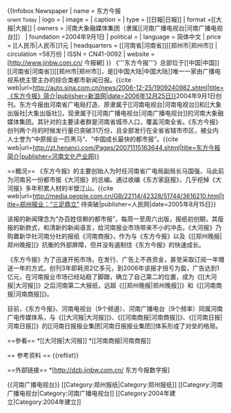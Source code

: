 {{Infobox Newspaper
| name = 东方今报<br /><small>orient Today</small>
| logo = 
| image =
| caption = 
| type = [[日報|日報]]
| format =[[大报|大报]] 
| owners = 河南大象融媒体集团（隶属[[河南广播电视台|河南广播电视台]]）
| foundation =2004年9月1日
| political = 
| language = 简体中文
| price = [[人民币|人民币]]1元
| headquarters = [[河南省|河南省]][[郑州市|郑州市]]
| circulation =58万份
| ISSN          = CN41-0092
| website = [http://www.jinbw.com.cn/ 今报網]
}}
《'''东方今报'''》总部位于[[中国|中国]][[河南省|河南省]][[郑州市|郑州市]]，是[[中国大陆|中国大陆]]唯一一家由广播电视系统主管主办的综合类都市新闻日报。<ref>{{cite web|url=http://auto.sina.com.cn/news/2006-12-25/1909240982.shtml|title=《东方今报》简介|publisher=新浪网|date=2006年12月25日}}</ref>2004年9月1日创刊。东方今报由河南省广电局打造、原隶属于[[河南电视台|河南电视台]]和[[大象出版社|大象出版社]]，现隶属于[[河南广播电视台|河南广播电视台]]的河南大象融媒体集团。其针对的主要读者群是河南省城市人口，覆盖河南全省。《东方今报》创刊两个月的时候发行量已突破31万份，且全部发行在全省省辖市市区，被业内人士誉为“中原报业一匹黑马”、“中国成长最快的都市报”。<ref>{{cite web|url=http://zt.henanci.com/Pages/20071115163644.shtml|title=东方今报简介|publisher=河南文化产业网}}</ref>

==概况==
《东方今报》的主要创始人为时任河南省广电局副局长马国强，马此前为河南另一份都市报《大河报》的总编。通过收编《东方家庭报》，几乎挖掉《大河报》多年积累人材的半壁江山。<ref>{{cite web|url=http://media.people.com.cn/GB/22114/42328/51744/3616210.html|title=郑州报业：“三足鼎立” 待突破|publisher=人民网|date=2005年8月15日}}</ref>

该报的新闻理念为“办百姓信赖的都市报”，每周一至周六出版，报纸初创期，其瘦报的新款式，和清新的新闻语言，给河南报业市场带来不小的冲击。《大河报》乃购置新华社河南分社的报纸《河南商报》，作为与《东方今报》以及《[[郑州晚报|郑州晚报]]》抗衡的外部屏障，但并没有遏制住《东方今报》的快速成长。

《东方今报》为了迅速开拓市场，在发行、广告上不吝资金，甚至采取订阅一年赠送一年的方式，创刊3年即耗资2亿多元，到2006年该报才扭亏为盈，广告达到1亿元，在河南报业市场已经站稳了脚跟，确立了自己第二的位置，成为《[[大河报|大河报]]》之后河南第二大报纸，远超《[[郑州晚报|郑州晚报]]》和《[[河南商报|河南商报]]》。

目前，《东方今报》、河南电视台（9个频道）、河南广播电台（9个频率）同属河南广电传媒体系，与《[[大河报|大河报]]》、《[[河南商报|河南商报]]》、《[[河南日报|河南日报]]》的[[河南日报报业集团|河南日报报业集团]]体系形成了对垒的格局。

==參看==
*[[大河报|大河报]]
*[[河南商报|河南商报]]

== 参考资料 ==
{{reflist}}

==外部链接==
*[http://dzb.jinbw.com.cn/ 东方今报数字报]

{{河南广播电视台}}
[[Category:郑州报纸|Category:郑州报纸]]
[[Category:河南广播电视台|Category:河南广播电视台]]
[[Category:2004年建立|Category:2004年建立]]